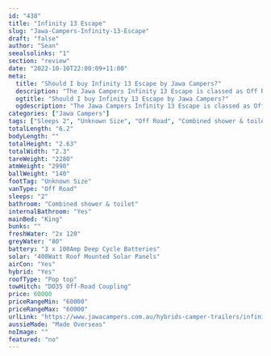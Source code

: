 ```yaml
---
id: "438"
title: "Infinity 13 Escape"
slug: "Jawa-Campers-Infinity-13-Escape"
draft: "false"
author: "Sean"
seealsolinks: "1"
section: "review"
date: "2022-10-10T22:00:09+11:00"
meta:
  title: "Should I buy Infinity 13 Escape by Jawa Campers?"
  description: "The Jawa Campers Infinity 13 Escape is classed as Off Road, and sleeps 2 people. It is Made Overseas and comes in at Unknown Size. It generally has Combined shower & toilet."
  ogtitle: "Should I buy Infinity 13 Escape by Jawa Campers?"
  ogdescription: "The Jawa Campers Infinity 13 Escape is classed as Off Road, and sleeps 2 people. It is Made Overseas and comes in at Unknown Size. It generally has Combined shower & toilet."
categories: ["Jawa Campers"]
tags: ["Sleeps 2", "Unknown Size", "Off Road", "Combined shower & toilet", "Pop top", "50 - 60k", "Made Overseas"]
totalLength: "6.2"
bodyLength: ""
totalHeight: "2.63"
totalWidth: "2.3"
tareWeight: "2280"
atmWeight: "2990"
ballWeight: "140"
footTag: "Unknown Size"
vanType: "Off Road"
sleeps: "2"
bathroom: "Combined shower & toilet"
internalBathroom: "Yes"
mainBed: "King"
bunks: ""
freshWater: "2x 120"
greyWater: "80"
battery: "3 x 100Amp Deep Cycle Batteries"
solar: "400Watt Roof Mounted Solar Panels"
airCon: "Yes"
hybrid: "Yes"
roofType: "Pop top"
towHitch: "DO35 Off-Road Coupling"
price: 60000
priceRangeMin: "60000"
priceRangeMax: "60000"
urlLink: "https://www.jawacampers.com.au/hybrids-camper-trailers/infinity-13-escape/"
aussieMade: "Made Overseas"
noImage: ""
featured: "no"
---
```

